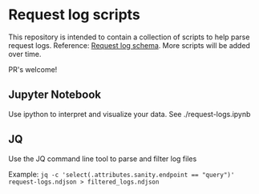 # Request log scripts

This repository is intended to contain a collection of scripts to help parse request logs. Reference: [Request log schema](https://www.sanity.io/docs/reference-request-log-data).
More scripts will be added over time. 

PR's welcome!

## Jupyter Notebook

Use ipython to interpret and visualize your data. See ./request-logs.ipynb

## JQ

Use the JQ command line tool to parse and filter log files

Example: `jq -c 'select(.attributes.sanity.endpoint == "query")' request-logs.ndjson > filtered_logs.ndjson`
